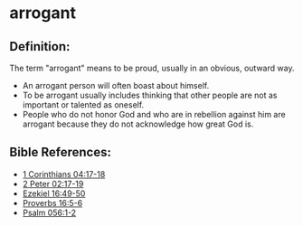 # arrogant #

## Definition: ##

The term "arrogant" means to be proud, usually in an obvious, outward way.

* An arrogant person will often boast about himself.
* To be arrogant usually includes thinking that other people are not as important or talented as oneself.
* People who do not honor God and who are in rebellion against him are arrogant because they do not acknowledge how great God is.



## Bible References: ##

* [1 Corinthians 04:17-18](en/tn/1co/help/04/17)
* [2 Peter 02:17-19](en/tn/2pe/help/02/17)
* [Ezekiel 16:49-50](en/tn/ezk/help/16/49)
* [Proverbs 16:5-6](en/tn/pro/help/16/05)
* [Psalm 056:1-2](en/tn/psa/help/56/01)